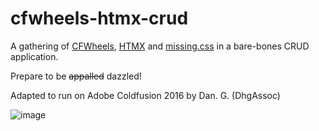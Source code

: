 # cfwheels-htmx-crud

A gathering of [CFWheels](https://www.cfwheels.org), [HTMX](https://www.htmx.org) and [missing.css](https://missing.style/) in a bare-bones CRUD application.

Prepare to be ~~appalled~~ dazzled!

Adapted to run on Adobe Coldfusion 2016 by Dan. G. (DhgAssoc)

![image](https://user-images.githubusercontent.com/1092563/176860817-9928c78e-136d-4613-a0bf-2983cffc8044.png)
